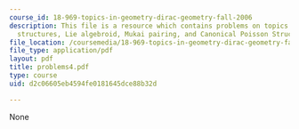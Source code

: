 ```yaml
---
course_id: 18-969-topics-in-geometry-dirac-geometry-fall-2006
description: This file is a resource which contains problems on topics like Dirac
  structures, Lie algebroid, Mukai pairing, and Canonical Poisson Structure.
file_location: /coursemedia/18-969-topics-in-geometry-dirac-geometry-fall-2006/d2c06605eb4594fe0181645dce88b32d_problems4.pdf
file_type: application/pdf
layout: pdf
title: problems4.pdf
type: course
uid: d2c06605eb4594fe0181645dce88b32d

---
```

None